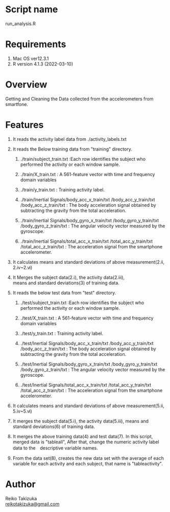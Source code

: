 # Script name
run_analysis.R

# Requirements
1. Mac OS ver12.3.1
2. R version 4.1.3 (2022-03-10)

# Overview
Getting and Cleaning the Data collected from the accelerometers from smartfone.

# Features
1. It reads the activity label data from ./activity_labels.txt

2. It reads the Below training data from "training" directory.
   1. ./train/subject_train.txt :Each row identifies the subject 
                            who performed the activity or each window sample.
   2. ./train/X_train.txt : A 561-feature vector with time and frequency domain variables
   3. ./train/y_train.txt : Training activity label.

   4. ./train/Inertial Signals/body_acc_x_train/txt
                              /body_acc_y_train/txt
                              /body_acc_z_train/txt 
     : The body acceleration signal obtained by subtracting the gravity from the total acceleration.
       
   5. ./train/Inertial Signals/body_gyro_x_train/txt
                              /body_gyro_y_train/txt
                              /body_gyro_z_train/txt 
     : The angular velocity vector measured by the gyroscope.
       
   6. ./train/Inertial Signals/total_acc_x_train/txt
                              /total_acc_y_train/txt
                              /total_acc_z_train/txt 
     : The acceleration signal from the smartphone accelerometer.
     
3. It calculates means and standard deviations of above measurement(2.ⅱ, 2.ⅳ~2.ⅵ)
4. It Merges the subject data(2.ⅰ), the activity data(2.ⅲ),  
   means and standard deviations(3) of training data.
   
5. It reads the below test data from "test" directory.
   1. ./test/subject_train.txt :Each row identifies the subject 
                            who performed the activity or each window sample.
   2. ./test/X_train.txt : A 561-feature vector with time and frequency domain variables
   3. ./test/y_train.txt : Training activity label.

   4. ./test/Inertial Signals/body_acc_x_train/txt
                             /body_acc_y_train/txt
                             /body_acc_z_train/txt 
     : The body acceleration signal obtained by subtracting the gravity from the total acceleration.
       
   5. ./test/Inertial Signals/body_gyro_x_train/txt
                             /body_gyro_y_train/txt
                             /body_gyro_z_train/txt 
     : The angular velocity vector measured by the gyroscope.
       
   6. ./test/Inertial Signals/total_acc_x_train/txt
                             /total_acc_y_train/txt
                             /total_acc_z_train/txt 
     : The acceleration signal from the smartphone accelerometer.

6. It calculates means and standard deviations of above measurement(5.ⅱ, 5.ⅳ~5.ⅵ)
7. It merges the subject data(5.ⅰ), the activity data(5.ⅲ), means and standard deviations(6) of training data.

8. It merges the above training data(4) and test data(7).
   In this script, merged data is "tableall", After that, change the numeric activity label data to the　descriptive variable names.

9. From the data set(8), creates the new data set with the average of each variable for each activity and each subject, that name is "tableactivity".


# Author
Reiko Takizuka<br>
reikotakizuka@gmail.com

                              
